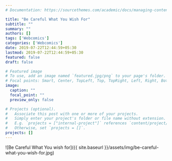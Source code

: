 ```yaml
---
# Documentation: https://sourcethemes.com/academic/docs/managing-content/

title: "Be Careful What You Wish For"
subtitle: ""
summary: ""
authors: []
tags: ['Webcomics']
categories: ['Webcomics']
date: 2019-07-22T12:44:59+05:30
lastmod: 2019-07-22T12:44:59+05:30
featured: false
draft: false

# Featured image
# To use, add an image named `featured.jpg/png` to your page's folder.
# Focal points: Smart, Center, TopLeft, Top, TopRight, Left, Right, BottomLeft, Bottom, BottomRight.
image:
  caption: ""
  focal_point: ""
  preview_only: false

# Projects (optional).
#   Associate this post with one or more of your projects.
#   Simply enter your project's folder or file name without extension.
#   E.g. `projects = ["internal-project"]` references `content/project/deep-learning/index.md`.
#   Otherwise, set `projects = []`.
projects: []
---
```



![Be Careful What You wish for]({{ site.baseurl }}/assets/img/be-careful-what-you-wish-for.jpg)
